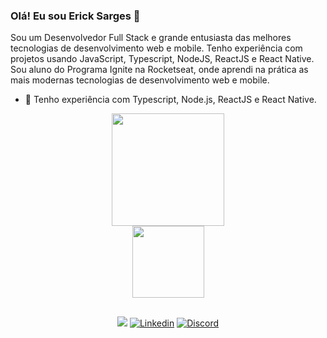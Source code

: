 ### Olá! Eu sou Erick Sarges 👋

Sou um Desenvolvedor Full Stack e grande entusiasta das melhores tecnologias de desenvolvimento web e mobile. Tenho experiência com projetos usando JavaScript, Typescript, NodeJS, ReactJS e React Native. Sou aluno do Programa Ignite  na Rocketseat, onde aprendi na prática as mais modernas tecnologias de desenvolvimento web e mobile.

- 🌱 Tenho experiência com Typescript, Node.js, ReactJS e React Native.


<div align="center">
  <a href="https://github.com/erick-sarges">
  <img height="180em" src="https://github-readme-stats.vercel.app/api?username=erick-sarges&show_icons=true&theme=tokyonight&include_all_commits=true&count_private=true"/>


   </div>
 
<div align="center">
 
  <a href="https://github.com/erick-sarges">
  <img height="115em" src="https://github-readme-stats.vercel.app/api/top-langs/?username=erick-sarges&layout=compact&langs_count=7&theme=tokyonight"/>

   </div>
 

 



 ##
 
 <div align="center">

<a href = "mailto:erick.sarges0223@gmail.com"><img src="https://img.shields.io/badge/-Gmail-%23333?style=for-the-badge&logo=gmail&logoColor=white" target="_blank"></a>
[![Linkedin](https://img.shields.io/badge/LinkedIn-0077B5?style=for-the-badge&logo=linkedin&logoColor=white)](https://linkedin.com/in/erickksarges/)
[![Discord](https://img.shields.io/badge/Discord-7289DA?style=for-the-badge&logo=discord&logoColor=white)](https://discord.com/channels/Erickk#5871)

  </div>
